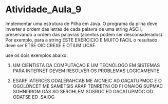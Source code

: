 # Atividade_Aula_9
Implementar uma estrutura de Pilha em Java. O programa da pilha deve inverter a ordem das letras de cada palavra de uma string ASCII, preservando a ordem das palavras (acentos podem ser desconsiderados). Por exemplo, para a string  ESTE EXERCICIO E MUITO FACIL  o resultado deve ser  ETSE OICICREXE E OTIUM LICAF.

use os dois exemplos abaixo:

1) UM CIENTISTA DA COMPUTAÇAO E UM TECNÓLOGO EM SISTEMAS PARA INTERNET DEVEM RESOLVER OS PROBLEMAS LOGICAMENTE

2) ESARF :ATERCES ODALERAHCAB ME AICNEIC AD OAÇATUPMOC E O OGOLÓNCET ME SAMETSIS ARAP TENRETNI OD FI ONAIOG SUPMAC SOHNIRROM OÃS SO SEROHLEM SOSRUC ED OAÇATUPMOC OD ODATSE ED .SAIOG

